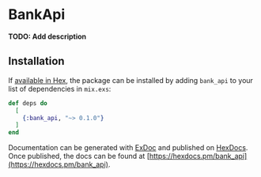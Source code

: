 # BankApi

**TODO: Add description**

## Installation

If [available in Hex](https://hex.pm/docs/publish), the package can be installed
by adding `bank_api` to your list of dependencies in `mix.exs`:

```elixir
def deps do
  [
    {:bank_api, "~> 0.1.0"}
  ]
end
```

Documentation can be generated with [ExDoc](https://github.com/elixir-lang/ex_doc)
and published on [HexDocs](https://hexdocs.pm). Once published, the docs can
be found at [https://hexdocs.pm/bank_api](https://hexdocs.pm/bank_api).

